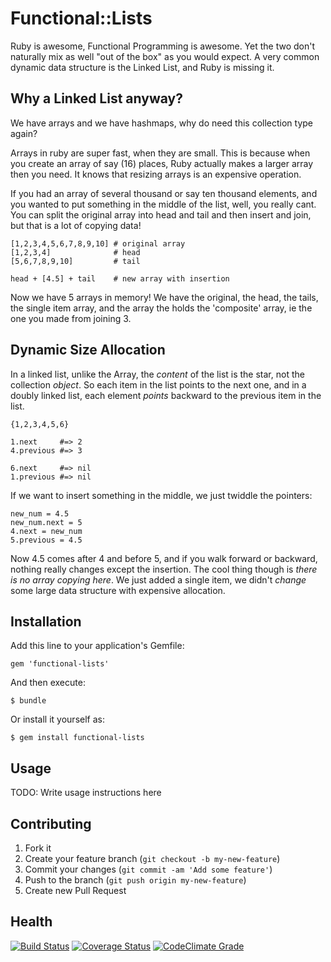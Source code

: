 # Functional::Lists

Ruby is awesome, Functional Programming is awesome. Yet the two don't
naturally mix as well "out of the box" as you would expect. A very
common dynamic data structure is the Linked List, and Ruby is missing
it.

## Why a Linked List anyway?

We have arrays and we have hashmaps, why do need this collection type
again?

Arrays in ruby are super fast, when they are small. This is because when
you create an array of say (16) places, Ruby actually makes a larger
array then you need. It knows that resizing arrays is an expensive
operation.

If you had an array of several thousand or say ten thousand elements,
and you wanted to put something in the middle of the list, well, you
really cant. You can split the original array into head and tail and
then insert and join, but that is a lot of copying data!

```
[1,2,3,4,5,6,7,8,9,10] # original array
[1,2,3,4]              # head
[5,6,7,8,9,10]         # tail

head + [4.5] + tail    # new array with insertion
```

Now we have 5 arrays in memory! We have the original, the head, the
tails, the single item array, and the array the holds the 'composite'
array, ie the one you made from joining 3.

## Dynamic Size Allocation

In a linked list, unlike the Array, the *content* of the list is the
star, not the collection *object*. So each item in the list points to
the next one, and in a doubly linked list, each element *points*
backward to the previous item in the list.

```
{1,2,3,4,5,6}

1.next     #=> 2
4.previous #=> 3

6.next     #=> nil
1.previous #=> nil
```

If we want to insert something in the middle, we just twiddle the
pointers:

```
new_num = 4.5
new_num.next = 5
4.next = new_num
5.previous = 4.5
```

Now 4.5 comes after 4 and before 5, and if you walk forward or backward,
nothing really changes except the insertion. The cool thing though is
*there is no array copying here*. We just added a single item, we didn't
*change* some large data structure with expensive allocation.


## Installation

Add this line to your application's Gemfile:

    gem 'functional-lists'

And then execute:

    $ bundle

Or install it yourself as:

    $ gem install functional-lists

## Usage

TODO: Write usage instructions here

## Contributing

1. Fork it
2. Create your feature branch (`git checkout -b my-new-feature`)
3. Commit your changes (`git commit -am 'Add some feature'`)
4. Push to the branch (`git push origin my-new-feature`)
5. Create new Pull Request

## Health

[![Build
Status](https://travis-ci.org/thatrubylove/functional-lists.png)](https://travis-ci.org/thatrubylove/functional-lists)
[![Coverage
Status](https://coveralls.io/repos/thatrubylove/functional-lists/badge.png?branch=master)](https://coveralls.io/r/thatrubylove/functional-lists?branch=master)
[![CodeClimate
Grade](https://codeclimate.com/github/thatrubylove/functional-lists.png)](https://codeclimate.com/github/thatrubylove/functional-lists/code)
